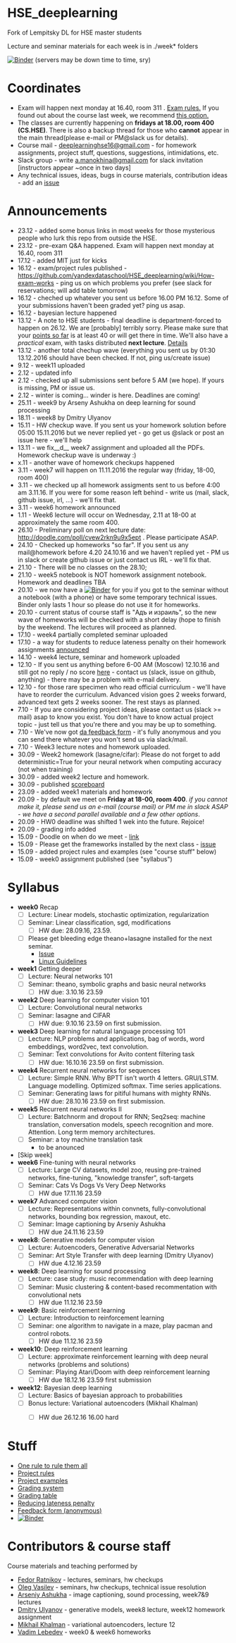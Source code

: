 # HSE_deeplearning
Fork of Lempitsky DL for HSE master students

Lecture and seminar materials for each week is in ./week* folders

[![Binder](http://mybinder.org/badge.svg)](http://mybinder.org:/repo/yandexdataschool/hse_deeplearning) (servers may be down time to time, sry)


# Coordinates
* Exam will happen next monday at 16.40, room 311 . [Exam rules.](https://github.com/yandexdataschool/HSE_deeplearning/wiki/How-exam-works) If you found out about the course last week, we recommend [this option.](https://github.com/yandexdataschool/HSE_deeplearning/wiki/How-exam-works#n-1-homework-as-an-exam-task)
* The classes are currently happening on __fridays at 18.00, room 400 (CS.HSE)__. There is also a backup thread for those who __cannot__ appear in the main thread(please e-mail or PM@slack us for details).
* Course mail - deeplearninghse16@gmail.com - for homework assignments, project stuff, questions, suggestions, intimidations, etc.
* Slack group - write a.manokhina@gmail.com for slack invitation [instructors appear ~once in two days]
* Any technical issues, ideas, bugs in course materials, contribution ideas - add an [issue](https://github.com/yandexdataschool/HSE_deeplearning/issues)


# Announcements
* 23.12 - added some bonus links in most weeks for those mysterious people who lurk this repo from outside the HSE.
* 23.12 - pre-exam Q&A happened. Exam will happen next monday at 16.40, room 311
* 17.12 - added MIT just for kicks
* 16.12 - exam/project rules published - https://github.com/yandexdataschool/HSE_deeplearning/wiki/How-exam-works - ping us on which problems you prefer (see slack for reservations; will add table tomorrow)
* 16.12 - cheched up whatever you sent us before 16.00 PM 16.12. Some of your submissions haven't been graded yet? ping us asap.
* 16.12 - bayesian lecture happened
* 13.12 - A note to HSE students - final deadline is department-forced to happen on 26.12. We are [probably] terribly sorry.  Please make sure that your [points so far](https://docs.google.com/spreadsheets/d/1z3v1CG3Y7qnvSUNNzGR6maZq0QzveWQNhRH2VcMm1fM/edit?usp=sharing) is at least 40 or will get there in time. We'll also have a _practical_ exam, with tasks distributed __next lecture__. [Details](https://github.com/yandexdataschool/HSE_deeplearning/wiki/How-exam-works)
* 13.12 - another total chechup wave (everything you sent us by 01:30 13.12.2016 should have been checked. If not, ping us/create issue)
* 9.12 - week11 uploaded
* 2.12 - updated info
* 2.12 - checked up all submissions sent before 5 AM (we hope). If yours is missing, PM or issue us.
* 2.12 - winter is coming... winder is here. Deadlines are coming!
* 25.11 - week9 by Arseny Ashukha on deep learning for sound processing
* 18.11 - week8 by Dmitry Ulyanov
* 15.11 - HW checkup wave. If you sent us your homework solution before 05:00 15.11.2016 but we never replied yet - go get us @slack or post an issue here - we'll help
* 13.11 - we fix__d__ week7 assignment and uploaded all the PDFs. Homework checkup wave is underway :)
* x.11 - another wave of homework checkups happened
* 3.11 - week7 will happen on 11.11.2016 the regular way (friday, 18-00, room 400)
* 3.11 - we checked up all homework assigments sent to us before 4:00 am 3.11.16. If you were for some reason left behind - write us (mail, slack, github issue, irl, ...) - we'll fix that.
* 3.11 - week6 homework announced
* 1.11 - Week6 lecture will occur on Wednesday, 2.11 at 18-00 at approximately the same room 400.
* 26.10 - Preliminary poll on next lecture date: http://doodle.com/poll/cvew2rkn9u9x5ept . Please participate ASAP.
* 24.10 - Checked up homeworks "so far". If you sent us any mail@homework before 4.20 24.10.16 and we haven't replied yet - PM us in slack or create github issue or just contact us IRL - we'll fix that.
* 21.10 - There will be no classes on the 28.10;
* 21.10 - week5 notebook is NOT homework assignment notebook. Homework and deadlines TBA
* 20.10 - we now have a [![Binder](http://mybinder.org/badge.svg)](http://mybinder.org:/repo/yandexdataschool/hse_deeplearning) for you if you got to the seminar without a notebook (with a phone) or have some temporary technical issues. Binder only lasts 1 hour so please do not use it for homeworks.
* 20.10 - current status of course staff is "Адъ и израиль", so the new wave of homeworks will be checked with a short delay (hope to finish by the weekend. The lectures will proceed as planned.
* 17.10 - week4 partially completed seminar uploaded
* 17.10 - a way for students to reduce lateness penalty on their homework assignments [announced](https://github.com/yandexdataschool/HSE_deeplearning/wiki/Back-to-the-future)
* 14.10 - week4 lecture, seminar and homework uploaded
* 12.10 - If you sent us anything before 6-00 AM (Moscow) 12.10.16 and still got no reply / no score [here](https://docs.google.com/spreadsheets/d/1z3v1CG3Y7qnvSUNNzGR6maZq0QzveWQNhRH2VcMm1fM/edit?usp=sharing) - contact us (slack, issue on github, anything) - there may be a problem with e-mail delivery.
* 12.10 - for those rare specimen who read official curriculum - we'll have have to reorder the curriculum. Advanced vision goes 2 weeks forward, advanced text gets 2 weeks sooner. The rest stays as planned.
* 7.10 - If you are considering project ideas, please contact us (slack >= mail) asap to know you exist. You don't have to know actual project topic - just tell us that you're there and you may be up to something.
* 7.10 - We've now got [da feedback form](https://docs.google.com/forms/u/0/d/1HaODcG3vW7PAiQOUexZAwaZzrcGtVIYbJjymhLhgLYA/edit) - it's fully anonymous and you can send there whatever you won't send us via slack/mail.
* 7.10 - Week3 lecture notes and homework uploaded.
* 30.09 - Week2 homework (lasagne/cifar): Please do not forget to add deterministic=True for your neural network when computing accuracy (not when training)
* 30.09 - added week2 lecture and homework.
* 30.09 - published [scoreboard](https://docs.google.com/spreadsheets/d/1z3v1CG3Y7qnvSUNNzGR6maZq0QzveWQNhRH2VcMm1fM/edit#gid=0)
* 23.09 - added week1 materials and homework
* 20.09 - by default we meet on __Friday at 18-00, room 400__. _if you cannot make it, please send us an e-mail (course mail) or PM me in slack ASAP - we have a second parallel available and a few other options_.
* 20.09 - HW0 deadline was shifted 1 wek into the future. Rejoice!
* 20.09 - grading info added
* 15.09 - Doodle on when do we meet - [link](http://doodle.com/poll/cygymdnkf7q5vqmm)
* 15.09 - Please get the frameworks installed by the next class - [issue](https://github.com/yandexdataschool/HSE_deeplearning/issues/1)
* 15.09 - added project rules and examples (see "course stuff" below)
* 15.09 - week0 assignment published (see "syllabus")


# Syllabus
- __week0__ Recap
  - [ ] Lecture: Linear models, stochastic optimization, regularization
  - [ ] Seminar: Linear classification, sgd, modifications
     - [ ] HW due: 28.09.16, 23.59.
  - [ ] Please get bleeding edge theano+lasagne installed for the next seminar. 
    - [Issue](https://github.com/yandexdataschool/HSE_deeplearning/issues/1)
    - [Linux Guidelines](http://agentnet.readthedocs.io/en/latest/user/install.html)
- __week1__ Getting deeper
  - [ ] Lecture: Neural networks 101
  - [ ] Seminar: theano, symbolic graphs and basic neural networks
    - [ ] HW due: 3.10.16 23.59 
- __week2__ Deep learning for computer vision 101
  - [ ] Lecture: Convolutional neural networks
  - [ ] Seminar: lasagne and CIFAR
    - [ ] HW due: 9.10.16 23.59 on first submission.
- __week3__ Deep learning for natural language processing 101
  - [ ] Lecture: NLP problems and applications, bag of words, word embeddings, word2vec, text convolution.
  - [ ] Seminar: Text convolutions for Avito content filtering task
    - [ ] HW due: 16.10.16 23.59 on first submission.
- __week4__ Recurrent neural networks for sequences
  - [ ] Lecture: Simple RNN. Why BPTT isn't worth 4 letters. GRU/LSTM. Language modelling. Optimized softmax. Time series applications.
  - [ ] Seminar: Generating laws for pitiful humans with mighty RNNs.
    - [ ] HW due: 28.10.16 23.59 on first submission.
- __week5__ Recurrent neural networks II
  - [ ] Lecture: Batchnorm and dropout for RNN; Seq2seq: machine translation, conversation models, speech recognition and more. Attention. Long term memory architectures.
  - [ ] Seminar: a toy machine translation task
    - to be anounced
- [Skip week]
- __week6__ Fine-tuning with neural networks
  - [ ] Lecture: Large CV datasets, model zoo, reusing pre-trained networks, fine-tuning, "knowledge transfer", soft-targets
  - [ ] Seminar: Cats Vs Dogs Vs Very Deep Networks
    - [ ] HW due 17.11.16 23.59
- __week7__ Advanced computer vision
  - [ ] Lecture: Representations within convnets, fully-convolutional networks, bounding box regression, maxout, etc.
  - [ ] Seminar: Image captioning by Arseniy Ashukha
    - [ ] HW due 24.11.16 23.59
- __week8__: Generative models for computer vision
  - [ ] Lecture: Autoencoders, Generative Adversarial Networks
  - [ ] Seminar: Art Style Transfer with deep learning (Dmitry Ulyanov)
    - [ ] HW due 4.12.16 23.59
- __week8__: Deep learning for sound processing
  - [ ] Lecture: case study: music recommendation with deep learning
  - [ ] Seminar: Music clustering & content-based recommentation with convolutional nets
    - [ ] HW due 11.12.16 23.59
- __week9__: Basic reinforcement learning
  - [ ] Lecture: Introduction to reinforcement learning
  - [ ] Seminar: one algorithm to navigate in a maze, play pacman and control robots.
    - [ ] HW due 11.12.16 23.59
- __week10__: Deep reinforcement learning
  - [ ] Lecture: approximate reinforcement learning with deep neural networks (problems and solutions)
  - [ ] Seminar: Playing Atari/Doom with deep reinforcement learning
    - [ ] HW due 18.12.16 23.59 first submission 
- __week12__: Bayesian deep learning
  - [ ] Lecture: Basics of bayesian approach to probabilities
  - [ ] Bonus lecture: Variational autoencoders (Mikhail Khalman)
    - [ ] HW due 26.12.16 16.00 hard
 


# Stuff
* [One rule to rule them all](https://github.com/yandexdataschool/HSE_deeplearning/wiki/Core:)
* [Project rules](https://github.com/yandexdataschool/HSE_deeplearning/wiki/Course-projects)
* [Project examples](https://github.com/yandexdataschool/HSE_deeplearning/wiki/Project-examples)
* [Grading system](https://github.com/yandexdataschool/HSE_deeplearning/wiki/Grading)
* [Grading table](https://docs.google.com/spreadsheets/d/1z3v1CG3Y7qnvSUNNzGR6maZq0QzveWQNhRH2VcMm1fM/edit?usp=sharing)
* [Reducing lateness penalty](https://github.com/yandexdataschool/HSE_deeplearning/wiki/Back-to-the-future)
* [Feedback form (anonymous)](https://docs.google.com/forms/u/0/d/1HaODcG3vW7PAiQOUexZAwaZzrcGtVIYbJjymhLhgLYA/edit)
* [![Binder](http://mybinder.org/badge.svg)](http://mybinder.org:/repo/yandexdataschool/hse_deeplearning)

# Contributors & course staff
Course materials and teaching performed by
- [Fedor Ratnikov](https://github.com/justheuristic/) - lectures, seminars, hw checkups
- [Oleg Vasilev](https://github.com/Omrigan) - seminars, hw checkups, technical issue resolution
- [Arseniy Ashukha](https://github.com/ars-ashuha) - image captioning, sound processing, week7&9 lectures
- [Dmitry Ulyanov](https://github.com/DmitryUlyanov) - generative models, week8 lecture, week12 homework assignment
- [Mikhail Khalman](https://github.com/mihaha?tab=activity) - variational autoencoders, lecture 12
- [Vadim Lebedev](https://github.com/vadim-v-lebedev) - week0 & week6 homeworks
